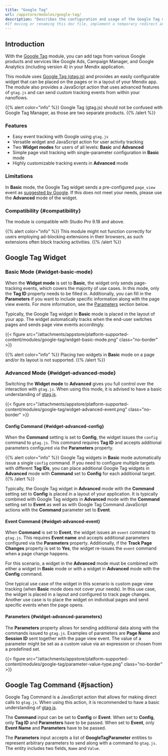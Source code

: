 ```yaml
---
title: "Google Tag"
url: /appstore/modules/google-tag/
description: "Describes the configuration and usage of the Google Tag module, which is available in the Mendix Marketplace."
#If moving or renaming this doc file, implement a temporary redirect and let the respective team know they should update the URL in the product. See Mapping to Products for more details.
---
```


## Introduction

With the [Google Tag](https://marketplace.mendix.com/link/component/207519/) module, you can add tags from various Google products and services like Google Ads, Campaign Manager, and Google Analytics (including version 4) in your Mendix application.

This module uses [Google Tag (gtag.js)](https://developers.google.com/tag-platform/gtagjs) and provides an easily configurable widget that can be placed on the pages or in a layout of your Mendix app. The module also provides a JavaScript action that uses advanced features of `gtag.js` and can send custom tracking events from within your nanoflows.

{{% alert color="info" %}}
Google Tag (gtag.js) should not be confused with Google Tag Manager, as those are two separate products.
{{% /alert %}}

### Features

* Easy event tracking with Google using `gtag.js`
* Versatile widget and JavaScript action for user activity tracking
* Two **Widget modes** for users of all levels: **Basic** and **Advanced**
* Simple page visit tracking with single-parameter configuration in **Basic** mode
* Highly customizable tracking events in **Advanced** mode

### Limitations

In **Basic** mode, the Google Tag widget sends a pre-configured `page_view` event as [suggested by Google](https://developers.google.com/tag-platform/gtagjs/reference/events#page_view). If this does not meet your needs, please use the **Advanced** mode of the widget.

### Compatibility {#compatibility}

The module is compatible with Studio Pro 9.18 and above.

{{% alert color="info" %}}
This module might not function correctly for users employing ad-blocking extensions in their browsers, as such extensions often block tracking activities.
{{% /alert %}}

## Google Tag Widget

### Basic Mode {#widget-basic-mode}

When the **Widget mode** is set to **Basic**, the widget only sends page-tracking events, which covers the majority of use cases. In this mode, only the **Tag ID** property needs to be filled in. Additionally, you can fill in the **Parameters** if you want to include specific information along with the page view events. For more information, see the [Parameters](#widget-advanced-parameters) section below.

Typically, the Google Tag widget in **Basic** mode is placed in the layout of your app. The widget automatically tracks when the end-user switches pages and sends page view events accordingly. 

{{< figure src="/attachments/appstore/platform-supported-content/modules/google-tag/widget-basic-mode.png" class="no-border" >}}

{{% alert color="info" %}}
Placing two widgets in **Basic** mode on a page and/or its layout is not supported.
{{% /alert %}}

### Advanced Mode {#widget-advanced-mode}

Switching the **Widget mode** to **Advanced** gives you full control over the interaction with `gtag.js`. When using this mode, it is advised to have a basic understanding of [gtag.js](https://developers.google.com/tag-platform/gtagjs).

{{< figure src="/attachments/appstore/platform-supported-content/modules/google-tag/widget-advanced-event.png" class="no-border" >}}

#### Config Command {#widget-advanced-config}

When the **Command** setting is set to **Config**, the widget issues the `config` command to `gtag.js`. This command requires **Tag ID** and accepts additional parameters configured via the **Parameters** property.

{{% alert color="info" %}}
Google Tag widgets in **Basic** mode automatically issue a single `config` command. If you need to configure multiple targets with different **Tag IDs**, you can place additional Google Tag widgets in **Advanced** mode with **Command** set to **Config** for each additional target.
{{% /alert %}}

Typically, the Google Tag widget in **Advanced** mode with the **Command** setting set to **Config** is placed in a layout of your application. It is typically combined with Google Tag widgets in **Advanced** mode with the **Command** setting set to **Event** as well as with Google Tag Command JavaScript actions with the **Command** parameter set to **Event**.

#### Event Command {#widget-advanced-event}

When **Command** is set to **Event**, the widget issues an `event` command to `gtag.js`. This requires **Event name** and accepts additional parameters configured via the **Parameters** property. Additionally, if the **Track Page Changes** property is set to **Yes**, the widget re-issues the `event` command when a page change happens.

For this scenario, a widget in the **Advanced** mode must be combined with either a widget in **Basic** mode or with a widget in **Advanced** mode with the **Config** command.

One typical use case of the widget in this scenario is custom page view tracking (when **Basic** mode does not cover your needs). In this use case, the widget is placed in a layout and configured to track page changes. Another use case is to place the widget on individual pages and send specific events when the page opens.

#### Parameters {#widget-advanced-parameters}

The **Parameters** property allows for sending additional data along with the commands issued to `gtag.js`. Examples of parameters are **Page Name** and **Session ID** sent together with the page view event. The value of a parameter might be set as a custom value via an expression or chosen from a predefined set. 

{{< figure src="/attachments/appstore/platform-supported-content/modules/google-tag/parameter-value-type.png" class="no-border" >}}

## Google Tag Command {#jsaction}

Google Tag Command is a JavaScript action that allows for making direct calls to `gtag.js`. When using this action, it is recommended to have a basic understanding of [gtag.js](https://developers.google.com/tag-platform/gtagjs).

The **Command** input can be set to **Config** or **Event**. When set to **Config**, only **Tag ID** and **Parameters** have to be passed. When set to **Event**, only **Event Name** and **Parameters** have to be passed.

The **Parameters** input accepts a list of **GoogleTagParameter** entities to represent arbitrary parameters to send along with a command to `gtag.js`. The entity includes two fields, `Name` and `Value`.
